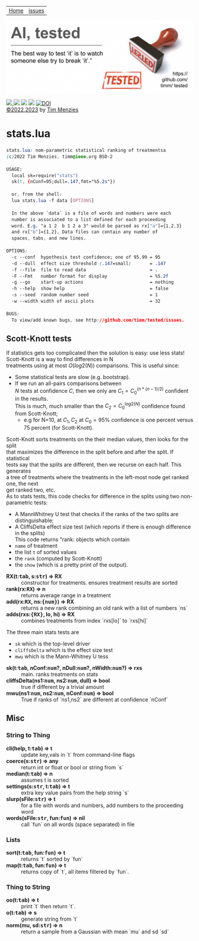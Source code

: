 <p>&nbsp;
<a name=top></a>
<table><tr>
<td><a href="/README.md#top">Home</a>
<td><a href="http:github.com/timm/tested/issues">issues</a>
</tr></table>
<img  align=center width=600 src="/docs/img/banner.png"></p>
<p> <img src="https://img.shields.io/badge/task-ai-blueviolet"><a
href="https://github.com/timm/tested/actions/workflows/tests.yml"> <img 
 src="https://github.com/timm/tested/actions/workflows/tests.yml/badge.svg"></a> <img 
 src="https://img.shields.io/badge/language-lua-orange"> <img 
 src="https://img.shields.io/badge/purpose-teaching-yellow"> <a 
 href="https://zenodo.org/badge/latestdoi/569981645"> <img 
 src="https://zenodo.org/badge/569981645.svg" alt="DOI"></a><br>
<a href="/LICENSE.md">&copy;2022,2023</a> by <a href="http://menzies.us">Tim Menzies</a></p>


# stats.lua

```css
stats.lua: nom-parametric statistical ranking of treatmentsa
(c)2022 Tim Menzies, timm@ieee.org BSD-2

USAGE:
  local sk=require("stats")
  sk(t, {nConf=95;dull=.147,fmt="%5.2s"})

  or, from the shell:
  lua stats.lua -f data [OPTIONS]

  In the above `data` is a file of words and numbers were each
  number is associated to a list defined for each proceeding
  word. E.g. "a 1 2  b 1 2 a 3" would be parsed as rx["a"]={1,2,3}
  and rx["b"]={1,2}. Data files can contain any number of 
  spaces, tabs, and new lines.

OPTIONS:
  -c --conf  hypothesis test confidence; one of 95,99 = 95
  -d --dull  effect size threshold (.147=small)       = .147
  -f --file  file to read data                        = .
  -F --Fmt   number format for display                = %5.2f
  -g --go    start-up actions                         = nothing
  -h --help  show help                                = false
  -s --seed  random number seed                       = 1
  -w --width width of ascii plots                     = 32
  
BUGS:
  To view/add known bugs, see http://github.com/timm/tested/issues.

```
 
## Scott-Knott tests	
If statistics gets too complicated then the solution is easy: use less stats!	
Scott-Knott is a way to find differences in N	
treatments using at most $O(log2(N))$ comparisons. This is useful since:	
- Some statistical tests are slow (e.g. bootstrap). 	
- If we run an all-pairs comparisons between	
  $N$ tests at confidence $C$, then we only are $C_1=C_0^{(n*(n-1)/2)}$ confident in the results.	
  This is much, much smaller than the $C_2=C_0^{log2(N)}$ confidence found from Scott-Knott;	
  - e.g for N=10, at $C_1,C_2$ at $C_0=95$% confidence is one percent versus	
   75 percent (for Scott-Knott).	
 	
Scott-Knott sorts treatments on the their median values, then looks for the split	
that maximizes the difference in the split before and after the split. If statistical	
tests say that the splits are different, then we recurse on each half. This generates	
a tree of treatments where the treatments in the left-most node get ranked one, the next	
get ranked two, etc. 	
As to stats tests, this code checks for difference in the splits using two non-parametric tests:	
- A MannWhitney U test that checks if the ranks of the two splits are distinguishable;	
- A CliffsDelta effect size test (which reports if there is enough difference in the splits)	
This code returns "rank: objects which contain	
- `name` of treatment	
- the list `t` of sorted values	
- the `rank` (computed by Scott-Knott)	
- the `show` (which is a pretty print of the output).	

<dl>
<dt><b> RX(t:<tt>tab</tt>, s:<tt>str</tt>) &rArr;  RX </b></dt><dd>  constructor for treatments. ensures treatment results are sorted </dd>
<dt><b> rank(rx:<tt>RX</tt>) &rArr;  n </b></dt><dd>  returns average range in a treatment   </dd>
<dt><b> add(rx:<tt>RX</tt>, ns:<tt>{num}</tt>) &rArr;  RX </b></dt><dd>  returns a new rank combining an old rank with a list of numbers `ns` </dd>
<dt><b> adds(rxs:<tt>{RX}</tt>, lo, hi) &rArr;  RX </b></dt><dd>  combines treatments from index `rxs[lo]` to `rxs[hi]` </dd>
</dl>

The three main stats tests are	
- `sk` which is the top-level driver 	
- `cliffsDelta` which is the effect size test	
- `mwu` which is the Mann-Whitney U tess	

<dl>
<dt><b> sk(t:<tt>tab</tt>,   nConf:<tt>num</tt>?, nDull:<tt>num</tt>?, nWidth:<tt>num</tt>?) &rArr;  rxs </b></dt><dd>  main. ranks treatments on stats </dd>
<dt><b> cliffsDelta(ns1:<tt>num</tt>, ns2:<tt>num</tt>,  dull) &rArr;  bool </b></dt><dd>  true if different by a trivial amount </dd>
<dt><b> mwu(ns1:<tt>num</tt>, ns2:<tt>num</tt>, nConf:<tt>num</tt>) &rArr; bool </b></dt><dd>  True if ranks of `ns1,ns2` are different at confidence `nConf`  </dd>
</dl>

##  Misc	
### String to Thing	

<dl>
<dt><b> cli(help, t:<tt>tab</tt>) &rArr;  t </b></dt><dd>  update key,vals in `t` from command-line flags </dd>
<dt><b> coerce(s:<tt>str</tt>) &rArr;  any </b></dt><dd>  return int or float or bool or string from `s` </dd>
<dt><b> median(t:<tt>tab</tt>) &rArr;  n </b></dt><dd>  assumes t is sorted  </dd>
<dt><b> settings(s:<tt>str</tt>, t:<tt>tab</tt>) &rArr;  t </b></dt><dd>  extra key value pairs from the help string `s` </dd>
<dt><b> slurp(sFile:<tt>str</tt>) &rArr;  t </b></dt><dd>  for a file with words and numbers, add numbers to the proceeding word </dd>
<dt><b> words(sFile:<tt>str</tt>, fun:<tt>fun</tt>) &rArr;  nil </b></dt><dd>  call `fun` on all words (space separated) in file </dd>
</dl>

### Lists	

<dl>
<dt><b> sort(t:<tt>tab</tt>, fun:<tt>fun</tt>) &rArr;  t </b></dt><dd>  returns `t` sorted by `fun`  </dd>
<dt><b> map(t:<tt>tab</tt>, fun:<tt>fun</tt>) &rArr;  t </b></dt><dd>  returns copy of `t`, all items filtered by `fun`. </dd>
</dl>

### Thing to String	

<dl>
<dt><b> oo(t:<tt>tab</tt>) &rArr;  t </b></dt><dd>  print `t` then return `t`. </dd>
<dt><b> o(t:<tt>tab</tt>) &rArr;  s </b></dt><dd>  generate string from `t`  </dd>
<dt><b> norm(mu, sd:<tt>str</tt>) &rArr;  n </b></dt><dd>  return a sample from a Gaussian with mean `mu` and sd `sd` </dd>
</dl>

